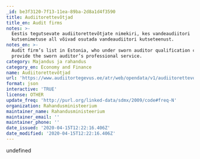 ```yaml
---
_id: be3f3120-7f13-11ea-89ba-2d8a1d4f3590
title: Audiitorettevõtjad
title_en: Audit firms
notes: >-
  Eestis tegutsevate audiitorettevõtjate nimekiri, kes vandeaudiitori
  kutsenimetuse all võivad osutada vandeaudiitori kutseteenust.
notes_en: >-
  Audit firm’s list in Estonia, who under sworn auditor qualification can
  provide the sworn auditor’s professional service.
category: Majandus ja rahandus
category_en: Economy and Finance
name: Audiitorettevõtjad
url: 'https://www.audiitortegevus.ee/atr/web/opendata/v1/audiitorettevotjad'
format: json
interactive: 'TRUE'
license: OTHER
update_freq: 'http://purl.org/linked-data/sdmx/2009/code#freq-N'
organization: Rahandusministeerium
maintainer_name: Rahandusministeerium
maintainer_email: ''
maintainer_phone: ''
date_issued: '2020-04-15T12:22:16.406Z'
date_modified: '2020-04-15T12:22:16.406Z'
---
```

undefined
